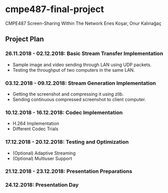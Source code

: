 # cmpe487-final-project
CMPE487 Screen-Sharing Within The Network
Enes Koşar, Onur Kalınağaç

## Project Plan

### 26.11.2018 - 02.12.2018: Basic Stream Transfer Implementation
- Sample image and video sending through LAN using UDP packets.
- Testing the throughput of two computers in the same LAN.
### 03.12.2018 - 09.12.2018: Stream Generation Implementation
- Getting the screenshot and compressing it using zlib.
- Sending continuous compressed screenshot to client computer.

### 10.12.2018 - 16.12.2018: Codec Implementation
- H.264 Implementation
- Different Codec Trials

### 17.12.2018 - 20.12.2018: Testing and Optimization
- (Optional) Adaptive Streaming
- (Optional) Multiuser Support

### 21.12.2018 - 23.12.2018: Presentation Preparations

### 24.12.2018: Presentation Day
